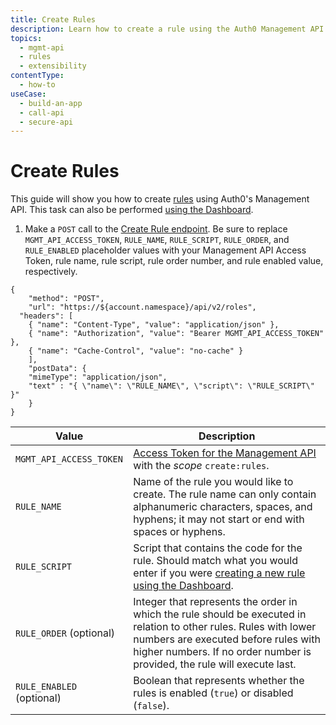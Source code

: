 ```yaml
---
title: Create Rules
description: Learn how to create a rule using the Auth0 Management API. You can use rules to customize and extend Auth0's capabilities.
topics:
  - mgmt-api
  - rules
  - extensibility
contentType: 
  - how-to
useCase:
  - build-an-app
  - call-api
  - secure-api
---
```

# Create Rules

This guide will show you how to create [rules](/rules) using Auth0's Management API. This task can also be performed [using the Dashboard](/dashboard/guides/rules/create-rules).

1. Make a `POST` call to the [Create Rule endpoint](/api/management/v2#!/Rules/post_rules). Be sure to replace `MGMT_API_ACCESS_TOKEN`, `RULE_NAME`, `RULE_SCRIPT`, `RULE_ORDER`, and `RULE_ENABLED` placeholder values with your Management API Access Token, rule name, rule script, rule order number, and rule enabled value, respectively.

```har
{
	"method": "POST",
	"url": "https://${account.namespace}/api/v2/roles",
  "headers": [
  	{ "name": "Content-Type", "value": "application/json" },
  	{ "name": "Authorization", "value": "Bearer MGMT_API_ACCESS_TOKEN" },
  	{ "name": "Cache-Control", "value": "no-cache" }
	],
	"postData": {
    "mimeType": "application/json",
    "text" : "{ \"name\": \"RULE_NAME\", \"script\": \"RULE_SCRIPT\" }"
	}
}
```

| **Value** | **Description** |
| - | - |
| `MGMT_API_ACCESS_TOKEN`  | [Access Token for the Management API](/api/management/v2/tokens) with the <dfn data-key="scope">scope</dfn> `create:rules`. |
| `RULE_NAME` | Name of the rule you would like to create. The rule name can only contain alphanumeric characters, spaces, and hyphens; it may not start or end with spaces or hyphens. |
| `RULE_SCRIPT` | Script that contains the code for the rule. Should match what you would enter if you were [creating a new rule using the Dashboard](/dashboard/guides/rules/create-rules). |
| `RULE_ORDER` (optional) | Integer that represents the order in which the rule should be executed in relation to other rules. Rules with lower numbers are executed before rules with higher numbers. If no order number is provided, the rule will execute last.
| `RULE_ENABLED` (optional) | Boolean that represents whether the rules is enabled (`true`) or disabled (`false`). |